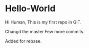 # Hello-World

Hi Human,
This is my first repo in GIT.

Changd the master
Few more commits.


Added for rebase.
